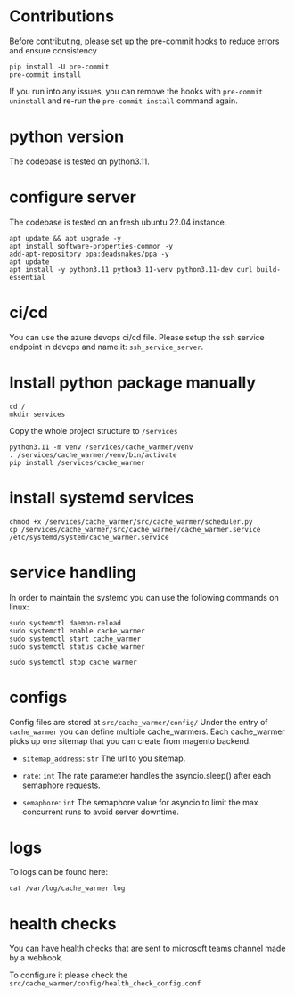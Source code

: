 # Contributions

Before contributing, please set up the pre-commit hooks to reduce
errors and ensure consistency

    pip install -U pre-commit
    pre-commit install

If you run into any issues, you can remove the hooks
with `pre-commit uninstall` and re-run the `pre-commit install` command again.

# python version

The codebase is tested on python3.11.

# configure server

The codebase is tested on an fresh ubuntu 22.04 instance.
```shell
apt update && apt upgrade -y
apt install software-properties-common -y
add-apt-repository ppa:deadsnakes/ppa -y
apt update
apt install -y python3.11 python3.11-venv python3.11-dev curl build-essential
```

# ci/cd

You can use the azure devops ci/cd file. Please setup the ssh service endpoint in 
devops and name it: ``ssh_service_server``.

# Install python package manually

```shell
cd /
mkdir services
```

Copy the whole project structure to ``/services``


```shell
python3.11 -m venv /services/cache_warmer/venv
. /services/cache_warmer/venv/bin/activate
pip install /services/cache_warmer
```


# install systemd services

```shell
chmod +x /services/cache_warmer/src/cache_warmer/scheduler.py
cp /services/cache_warmer/src/cache_warmer/cache_warmer.service /etc/systemd/system/cache_warmer.service
```

# service handling

In order to maintain the systemd you can use the following commands on linux:
```shell
sudo systemctl daemon-reload
sudo systemctl enable cache_warmer
sudo systemctl start cache_warmer
sudo systemctl status cache_warmer

sudo systemctl stop cache_warmer
```

# configs
Config files are stored at ``src/cache_warmer/config/``
Under the entry of ``cache_warmer`` you can define multiple cache_warmers.
Each cache_warmer picks up one sitemap that you can create from magento backend.

- ``sitemap_address``: ``str``
    The url to you sitemap.

- ``rate``: ``int``
    The rate parameter handles the asyncio.sleep() after each semaphore requests.
    
- ``semaphore``: ``int``
  The semaphore value for asyncio to limit the max concurrent runs to avoid server downtime.


# logs
To logs can be found here:
```shell
cat /var/log/cache_warmer.log
```

# health checks
You can have health checks that are sent to microsoft teams channel 
made by a webhook.

To configure it please check the ``src/cache_warmer/config/health_check_config.conf``
